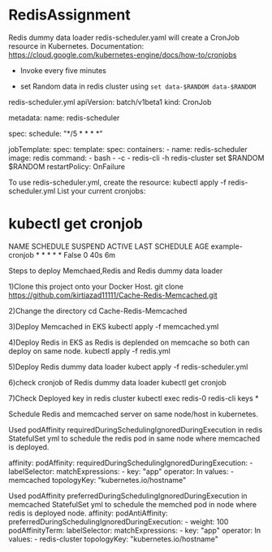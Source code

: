 # RedisAssignment

Redis dummy data loader
redis-scheduler.yaml will create a CronJob resource in Kubernetes. Documentation: https://cloud.google.com/kubernetes-engine/docs/how-to/cronjobs

* Invoke every five minutes

* set Random data in redis cluster using `set data-$RANDOM data-$RANDOM`

redis-scheduler.yml
apiVersion: batch/v1beta1
kind: CronJob

metadata:
  name: redis-scheduler

spec:
  schedule: "*/5 * * * *"
  
  jobTemplate:
    spec:
      template:
        spec:
          containers:
          - name: redis-scheduler
            image: redis
            command:
            - bash
            - -c
            - redis-cli -h redis-cluster set $RANDOM $RANDOM
          restartPolicy: OnFailure

To use redis-scheduler.yml, create the resource:
kubectl apply -f redis-scheduler.yml
List your current cronjobs:


# kubectl get cronjob
NAME              SCHEDULE    SUSPEND   ACTIVE    LAST SCHEDULE   AGE
example-cronjob   * * * * *   False     0         40s             6m



Steps to deploy Memchaed,Redis and Redis dummy data loader

1)Clone this project onto your Docker Host.
git clone https://github.com/kirtiazad11111/Cache-Redis-Memcached.git

2)Change the directory
cd Cache-Redis-Memcached

3)Deploy Memcached in EKS
kubectl apply -f memcached.yml

4)Deploy Redis in EKS as Redis is deplended on memcache so both can deploy on same node.
kubectl apply -f redis.yml

5)Deploy Redis dummy data loader
kubect apply -f redis-scheduler.yml

6)check cronjob of Redis dummy data loader
kubectl get cronjob

7)Check Deployed key in redis cluster
 kubectl exec redis-0  redis-cli  keys \*

Schedule Redis and memcached server on same node/host in kubernetes.


Used podAffinity requiredDuringSchedulingIgnoredDuringExecution in redis StatefulSet yml to schedule the redis pod in same node where memcached is deployed.

affinity:
        podAffinity:
          requiredDuringSchedulingIgnoredDuringExecution:
            - labelSelector:
                matchExpressions:
                  - key: "app"
                    operator: In
                    values:
                    - memcached
              topologyKey: "kubernetes.io/hostname"

Used podAffinity preferredDuringSchedulingIgnoredDuringExecution in memcached StatefulSet yml to schedule the memched pod in node where redis is deployed node.
      affinity:
      podAntiAffinity:
        preferredDuringSchedulingIgnoredDuringExecution:
        - weight: 100
          podAffinityTerm:
            labelSelector:
              matchExpressions:
                - key: "app"
                  operator: In
                  values:
                  - redis-cluster
            topologyKey: "kubernetes.io/hostname"
